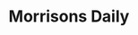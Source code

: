 ---
title: "Morrisons Daily"
url: /great-yarmouth/morrisons-daily-salisbury-road/
shop: convenience
---